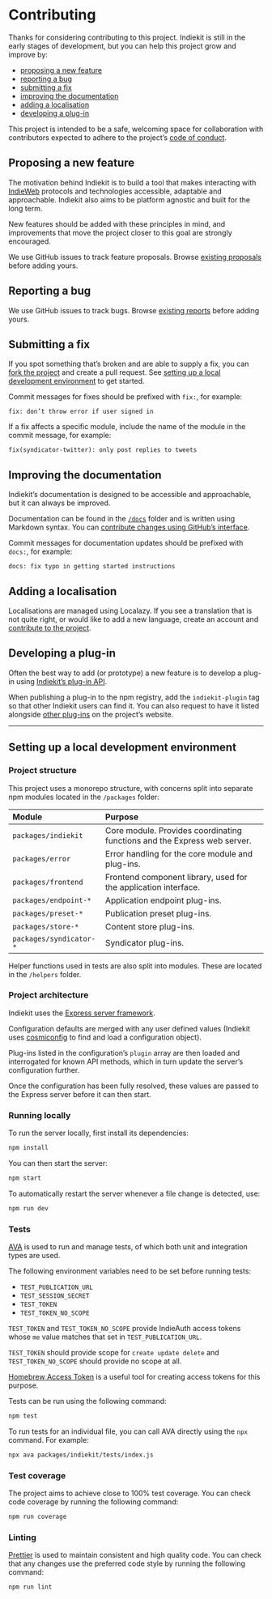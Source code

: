 # Contributing

Thanks for considering contributing to this project. Indiekit is still in the early stages of development, but you can help this project grow and improve by:

* [proposing a new feature](#proposing-a-new-feature)
* [reporting a bug](#reporting-a-bug)
* [submitting a fix](#submitting-a-fix)
* [improving the documentation](#improving-the-documentation)
* [adding a localisation](#adding-a-localisation)
* [developing a plug-in](#developing-a-plug-in)

This project is intended to be a safe, welcoming space for collaboration with contributors expected to adhere to the project’s [code of conduct](https://github.com/getindiekit/.github/blob/main/CODE_OF_CONDUCT.md).

## Proposing a new feature

The motivation behind Indiekit is to build a tool that makes interacting with [IndieWeb](https://indieweb.org) protocols and technologies accessible, adaptable and approachable. Indiekit also aims to be platform agnostic and built for the long term.

New features should be added with these principles in mind, and improvements that move the project closer to this goal are strongly encouraged.

We use GitHub issues to track feature proposals. Browse [existing proposals](https://github.com/getindiekit/indiekit/issues?q=is%3Aissue+label%3Aenhancement) before adding yours.

## Reporting a bug

We use GitHub issues to track bugs. Browse [existing reports](https://github.com/getindiekit/indiekit/issues?q=is%3Aissue+label%3Abug) before adding yours.

## Submitting a fix

If you spot something that’s broken and are able to supply a fix, you can [fork the project](https://github.com/getindiekit/indiekit/fork) and create a pull request. See [setting up a local development environment](#setting-up-a-local-development-environment) to get started.

Commit messages for fixes should be prefixed with `fix:`, for example:

`fix: don’t throw error if user signed in`

If a fix affects a specific module, include the name of the module in the commit message, for example:

`fix(syndicator-twitter): only post replies to tweets`

## Improving the documentation

Indiekit’s documentation is designed to be accessible and approachable, but it can always be improved.

Documentation can be found in the [`/docs`](https://github.com/getindiekit/indiekit/tree/main/docs) folder and is written using Markdown syntax. You can [contribute changes using GitHub’s interface](https://docs.github.com/en/repositories/working-with-files/managing-files/editing-files#editing-files-in-another-users-repository).

Commit messages for documentation updates should be prefixed with `docs:`, for example:

`docs: fix typo in getting started instructions`

## Adding a localisation

Localisations are managed using Localazy. If you see a translation that is not quite right, or would like to add a new language, create an account and [contribute to the project](https://localazy.com/p/indiekit).

## Developing a plug-in

Often the best way to add (or prototype) a new feature is to develop a plug-in using [Indiekit’s plug-in API](plugins/api/index.md).

When publishing a plug-in to the npm registry, add the `indiekit-plugin` tag so that other Indiekit users can find it. You can also request to have it listed alongside [other plug-ins](https://getindiekit.com/plugins/) on the project’s website.

* * *

## Setting up a local development environment

### Project structure

This project uses a monorepo structure, with concerns split into separate npm modules located in the `/packages` folder:

| Module | Purpose |
| :----- | :------ |
| `packages/indiekit` | Core module. Provides coordinating functions and the Express web server. |
| `packages/error` | Error handling for the core module and plug-ins. |
| `packages/frontend` | Frontend component library, used for the application interface. |
| `packages/endpoint-*` | Application endpoint plug-ins. |
| `packages/preset-*` | Publication preset plug-ins. |
| `packages/store-*` | Content store plug-ins. |
| `packages/syndicator-*` | Syndicator plug-ins. |

Helper functions used in tests are also split into modules. These are located in the `/helpers` folder.

### Project architecture

Indiekit uses the [Express server framework](https://expressjs.com).

Configuration defaults are merged with any user defined values (Indiekit uses [cosmiconfig](https://github.com/davidtheclark/cosmiconfig) to find and load a configuration object).

Plug-ins listed in the configuration’s `plugin` array are then loaded and interrogated for known API methods, which in turn update the server’s configuration further.

Once the configuration has been fully resolved, these values are passed to the Express server before it can then start.

### Running locally

To run the server locally, first install its dependencies:

```bash
npm install
```

You can then start the server:

```bash
npm start
```

To automatically restart the server whenever a file change is detected, use:

```bash
npm run dev
```

### Tests

[AVA](https://github.com/avajs/ava) is used to run and manage tests, of which both unit and integration types are used.

The following environment variables need to be set before running tests:

* `TEST_PUBLICATION_URL`
* `TEST_SESSION_SECRET`
* `TEST_TOKEN`
* `TEST_TOKEN_NO_SCOPE`

`TEST_TOKEN` and `TEST_TOKEN_NO_SCOPE` provide IndieAuth access tokens whose `me` value matches that set in `TEST_PUBLICATION_URL`.

`TEST_TOKEN` should provide scope for `create update delete` and `TEST_TOKEN_NO_SCOPE` should provide no scope at all.

[Homebrew Access Token](https://gimme-a-token.5eb.nl) is a useful tool for creating access tokens for this purpose.

Tests can be run using the following command:

```bash
npm test
```

To run tests for an individual file, you can call AVA directly using the `npx` command. For example:

```bash
npx ava packages/indiekit/tests/index.js
```

### Test coverage

The project aims to achieve close to 100% test coverage. You can check code coverage by running the following command:

```bash
npm run coverage
```

### Linting

[Prettier](https://prettier.io) is used to maintain consistent and high quality code. You can check that any changes use the preferred code style by running the following command:

```bash
npm run lint
```
